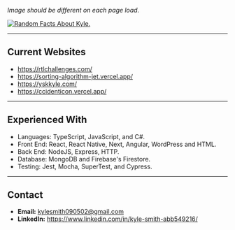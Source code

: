 *Image should be different on each page load.*

[![Random Facts About Kyle.](https://yskkyle.com/api/summaryCache.jpeg)](#)

---
## Current Websites
- https://rtlchallenges.com/
- https://sorting-algorithm-jet.vercel.app/
- https://yskkyle.com/
- https://ccidenticon.vercel.app/

---
## Experienced With
- Languages: TypeScript, JavaScript, and C#.
- Front End: React, React Native, Next, Angular, WordPress and HTML.
- Back End: NodeJS, Express, HTTP.
- Database: MongoDB and Firebase's Firestore.
- Testing: Jest, Mocha, SuperTest, and Cypress.

---
## Contact
- **Email:** kylesmith090502@gmail.com
- **LinkedIn:** https://www.linkedin.com/in/kyle-smith-abb549216/

